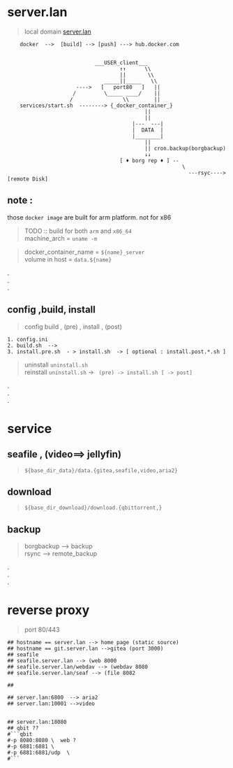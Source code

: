 
# server.lan

> local domain
[server.lan]("http://server.lan")  

```
    docker  -->  [build] --> [push] ---> hub.docker.com


                            ___USER_client___
                                    ↑↑      \\
                                    ||       \\
                               _____||_____   \\
                      ---->   [   port80   ]   ||
                     /         \_____ ____/    || 
                    /                \\        ||
    services/start.sh  --------> {_docker_container_}
                                            ||
                                            ||
                                        |---  ---|    
                                        |  DATA  |
                                        |________|
                                            ||
                                            || cron.backup(borgbackup)
                                            ↓↓
                                    [ ♦ borg rep ♦ ] --
                                                        \
                                                          ---rsyc----> [remote Disk]

```

## note : 
those `docker image` are built for arm platform.
not for x86

> TODO :: build for both `arm` and `x86_64`    
> machine_arch = `uname -m`

> docker_container_name = `${name}_server`  
> volume  in host  = `data.${name} `

.   
.   
.   

## config ,build, install 
> config 
> build , (pre) , install , (post)
```shell
1. config.ini
2. build.sh  --> 
3. install.pre.sh  - > install.sh  -> [ optional : install.post.*.sh ]
```
> uninstall `uninstall.sh`  
> reinstall `uninstall.sh` -> ` (pre) -> install.sh [ -> post]`

.   
.   
.   

# service
## seafile , (video==> jellyfin)
> `${base_dir_data}/data.{gitea,seafile,video,aria2}`
## download
> `${base_dir_download}/download.{qbittorrent,}`

## backup
>  borgbackup   -->    backup  
>  rsync        -->    remote_backup


.   
.   
.   

# reverse proxy
> port 80/443

```shell
## hostname == server.lan --> home page (static source)
## hostname == git.server.lan -->gitea (port 3000)
## seafile
## seafile.server.lan --> (web 8000
## seafile.server.lan/webdav --> (webdav 8080
## seafile.server.lan/seaf --> (file 8082

## 

## server.lan:6800  --> aria2
## server.lan:10001 -->video


## server.lan:18080
## qbit ??
#```qbit
#-p 8080:8080 \  web ?
#-p 6881:6881 \
#-p 6881:6881/udp  \
#```
```

